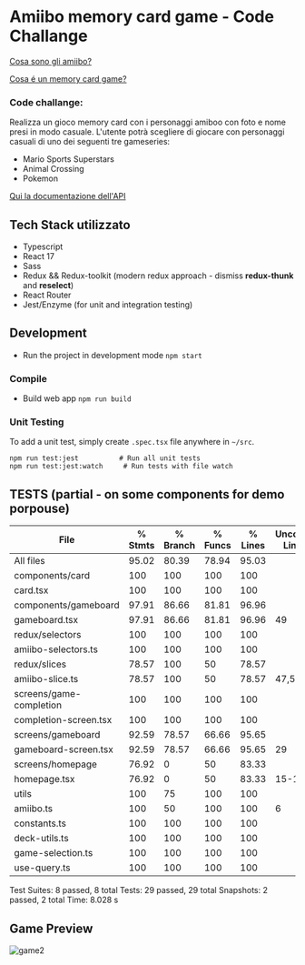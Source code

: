 # Amiibo memory card game - Code Challange 
[Cosa sono gli amiibo?](https://it.wikipedia.org/wiki/Amiibo)

[Cosa é un memory card game?](https://www.youtube.com/watch?v=2x6AGMnePQE&ab_channel=Rani%27sToysandGames)

### Code challange:
Realizza un gioco memory card con i personaggi amiboo con foto e nome presi in modo casuale. L'utente potrà scegliere di giocare con personaggi casuali di uno dei seguenti tre gameseries:

- Mario Sports Superstars
- Animal Crossing
- Pokemon

[Qui la documentazione dell'API](https://amiiboapi.com/docs/)


## Tech Stack utilizzato
- Typescript 
- React 17
- Sass 
- Redux && Redux-toolkit (modern redux approach - dismiss **redux-thunk** and **reselect**)
- React Router 
- Jest/Enzyme (for unit and integration testing)

## Development
-   Run the project in development mode
    `npm start`


### Compile

- Build web app 
`npm run build`



### Unit Testing
To add a unit test, simply create  `.spec.tsx` file anywhere in  `~/src`.  

    npm run test:jest          # Run all unit tests
    npm run test:jest:watch     # Run tests with file watch
    



## TESTS (partial - on some components for demo porpouse)

File                     | % Stmts | % Branch | % Funcs | % Lines | Uncovered Line #s 
-------------------------|---------|----------|---------|---------|-------------------
All files                |   95.02 |    80.39 |   78.94 |   95.03 |                   
 components/card         |     100 |      100 |     100 |     100 |                   
  card.tsx               |     100 |      100 |     100 |     100 |                   
 components/gameboard    |   97.91 |    86.66 |   81.81 |   96.96 |                   
  gameboard.tsx          |   97.91 |    86.66 |   81.81 |   96.96 | 49                
 redux/selectors         |     100 |      100 |     100 |     100 |                   
  amiibo-selectors.ts    |     100 |      100 |     100 |     100 |                   
 redux/slices            |   78.57 |      100 |      50 |   78.57 |                   
  amiibo-slice.ts        |   78.57 |      100 |      50 |   78.57 | 47,50-51          
 screens/game-completion |     100 |      100 |     100 |     100 |                   
  completion-screen.tsx  |     100 |      100 |     100 |     100 |                   
 screens/gameboard       |   92.59 |    78.57 |   66.66 |   95.65 |                   
  gameboard-screen.tsx   |   92.59 |    78.57 |   66.66 |   95.65 | 29                
 screens/homepage        |   76.92 |        0 |      50 |   83.33 |                   
  homepage.tsx           |   76.92 |        0 |      50 |   83.33 | 15-16             
 utils                   |     100 |       75 |     100 |     100 |                   
  amiibo.ts              |     100 |       50 |     100 |     100 | 6                 
  constants.ts           |     100 |      100 |     100 |     100 |                   
  deck-utils.ts          |     100 |      100 |     100 |     100 |                   
  game-selection.ts      |     100 |      100 |     100 |     100 |                   
  use-query.ts           |     100 |      100 |     100 |     100 |                   

Test Suites: 8 passed, 8 total
Tests:       29 passed, 29 total
Snapshots:   2 passed, 2 total
Time:        8.028 s

## Game Preview 

![game2](https://user-images.githubusercontent.com/42066439/138911598-e26f487a-eff3-4787-ae61-179dc6aab2ca.gif)


